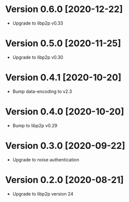 # Version 0.6.0 [2020-12-22]

- Upgrade to libp2p v0.33

# Version 0.5.0 [2020-11-25]

- Upgrade to libp2p v0.30

# Version 0.4.1 [2020-10-20]

- Bump data-encoding to v2.3

# Version 0.4.0 [2020-10-20]

- Bump to libp2p v0.29

# Version 0.3.0 [2020-09-22]

- Upgrade to noise authentication

# Version 0.2.0 [2020-08-21]

- Upgrade to libp2p version 24
